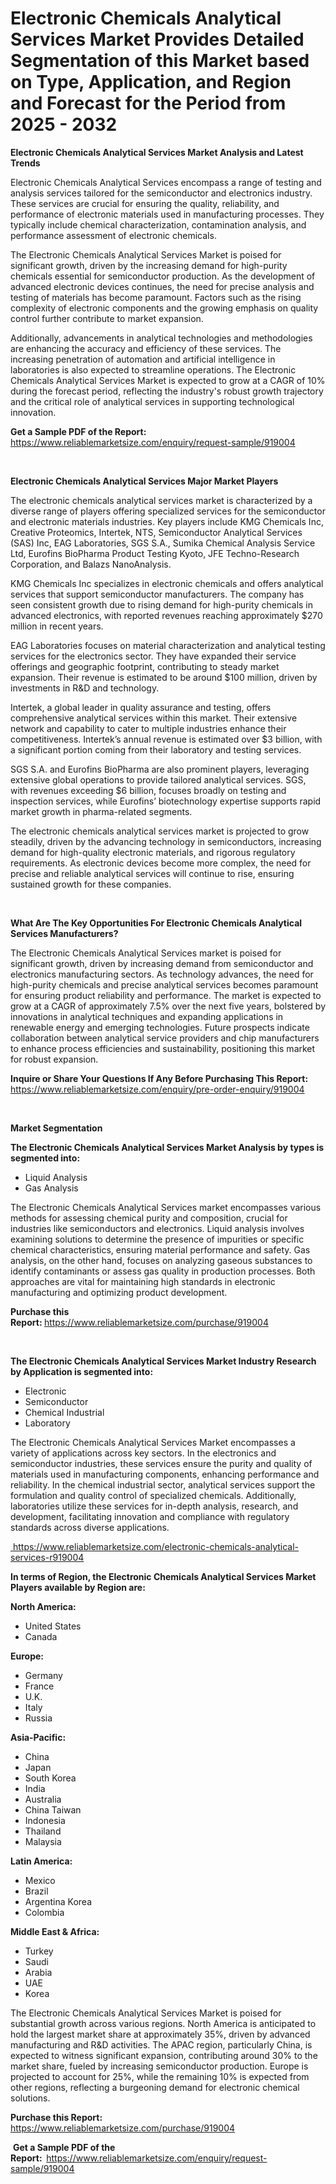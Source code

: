 <p><h1>Electronic Chemicals Analytical Services Market Provides Detailed Segmentation of this Market based on Type, Application, and Region and Forecast for the Period from 2025 - 2032</h1></p><p><strong>Electronic Chemicals Analytical Services Market Analysis and Latest Trends</strong></p>
<p><p>Electronic Chemicals Analytical Services encompass a range of testing and analysis services tailored for the semiconductor and electronics industry. These services are crucial for ensuring the quality, reliability, and performance of electronic materials used in manufacturing processes. They typically include chemical characterization, contamination analysis, and performance assessment of electronic chemicals.</p><p>The Electronic Chemicals Analytical Services Market is poised for significant growth, driven by the increasing demand for high-purity chemicals essential for semiconductor production. As the development of advanced electronic devices continues, the need for precise analysis and testing of materials has become paramount. Factors such as the rising complexity of electronic components and the growing emphasis on quality control further contribute to market expansion.</p><p>Additionally, advancements in analytical technologies and methodologies are enhancing the accuracy and efficiency of these services. The increasing penetration of automation and artificial intelligence in laboratories is also expected to streamline operations. The Electronic Chemicals Analytical Services Market is expected to grow at a CAGR of 10% during the forecast period, reflecting the industry's robust growth trajectory and the critical role of analytical services in supporting technological innovation.</p></p>
<p><strong>Get a Sample PDF of the Report:&nbsp;</strong> <a href="https://www.reliablemarketsize.com/enquiry/request-sample/919004?utm_campaign=3682&utm_medium=2&utm_source=Github&utm_content=ia&utm_term=18042025&utm_id=electronic-chemicals-analytical-services">https://www.reliablemarketsize.com/enquiry/request-sample/919004</a></p>
<p>&nbsp;</p>
<p><strong>Electronic Chemicals Analytical Services Major Market Players</strong></p>
<p><p>The electronic chemicals analytical services market is characterized by a diverse range of players offering specialized services for the semiconductor and electronic materials industries. Key players include KMG Chemicals Inc, Creative Proteomics, Intertek, NTS, Semiconductor Analytical Services (SAS) Inc, EAG Laboratories, SGS S.A., Sumika Chemical Analysis Service Ltd, Eurofins BioPharma Product Testing Kyoto, JFE Techno-Research Corporation, and Balazs NanoAnalysis.</p><p>KMG Chemicals Inc specializes in electronic chemicals and offers analytical services that support semiconductor manufacturers. The company has seen consistent growth due to rising demand for high-purity chemicals in advanced electronics, with reported revenues reaching approximately $270 million in recent years.</p><p>EAG Laboratories focuses on material characterization and analytical testing services for the electronics sector. They have expanded their service offerings and geographic footprint, contributing to steady market expansion. Their revenue is estimated to be around $100 million, driven by investments in R&D and technology.</p><p>Intertek, a global leader in quality assurance and testing, offers comprehensive analytical services within this market. Their extensive network and capability to cater to multiple industries enhance their competitiveness. Intertek’s annual revenue is estimated over $3 billion, with a significant portion coming from their laboratory and testing services.</p><p>SGS S.A. and Eurofins BioPharma are also prominent players, leveraging extensive global operations to provide tailored analytical services. SGS, with revenues exceeding $6 billion, focuses broadly on testing and inspection services, while Eurofins’ biotechnology expertise supports rapid market growth in pharma-related segments.</p><p>The electronic chemicals analytical services market is projected to grow steadily, driven by the advancing technology in semiconductors, increasing demand for high-quality electronic materials, and rigorous regulatory requirements. As electronic devices become more complex, the need for precise and reliable analytical services will continue to rise, ensuring sustained growth for these companies.</p></p>
<p>&nbsp;</p>
<p><strong>What Are The Key Opportunities For Electronic Chemicals Analytical Services Manufacturers?</strong></p>
<p><p>The Electronic Chemicals Analytical Services market is poised for significant growth, driven by increasing demand from semiconductor and electronics manufacturing sectors. As technology advances, the need for high-purity chemicals and precise analytical services becomes paramount for ensuring product reliability and performance. The market is expected to grow at a CAGR of approximately 7.5% over the next five years, bolstered by innovations in analytical techniques and expanding applications in renewable energy and emerging technologies. Future prospects indicate collaboration between analytical service providers and chip manufacturers to enhance process efficiencies and sustainability, positioning this market for robust expansion.</p></p>
<p><strong>Inquire or Share Your Questions If Any Before Purchasing This Report:</strong> <a href="https://www.reliablemarketsize.com/enquiry/pre-order-enquiry/919004?utm_campaign=3682&utm_medium=2&utm_source=Github&utm_content=ia&utm_term=18042025&utm_id=electronic-chemicals-analytical-services">https://www.reliablemarketsize.com/enquiry/pre-order-enquiry/919004</a></p>
<p>&nbsp;</p>
<p><strong>Market Segmentation</strong></p>
<p><strong>The Electronic Chemicals Analytical Services Market Analysis by types is segmented into:</strong></p>
<p><ul><li>Liquid Analysis</li><li>Gas Analysis</li></ul></p>
<p><p>The Electronic Chemicals Analytical Services market encompasses various methods for assessing chemical purity and composition, crucial for industries like semiconductors and electronics. Liquid analysis involves examining solutions to determine the presence of impurities or specific chemical characteristics, ensuring material performance and safety. Gas analysis, on the other hand, focuses on analyzing gaseous substances to identify contaminants or assess gas quality in production processes. Both approaches are vital for maintaining high standards in electronic manufacturing and optimizing product development.</p></p>
<p><strong>Purchase this Report:&nbsp;</strong><a href="https://www.reliablemarketsize.com/purchase/919004?utm_campaign=3682&utm_medium=2&utm_source=Github&utm_content=ia&utm_term=18042025&utm_id=electronic-chemicals-analytical-services">https://www.reliablemarketsize.com/purchase/919004</a></p>
<p>&nbsp;</p>
<p><strong>The Electronic Chemicals Analytical Services Market Industry Research by Application is segmented into:</strong></p>
<p><ul><li>Electronic</li><li>Semiconductor</li><li>Chemical Industrial</li><li>Laboratory</li></ul></p>
<p><p>The Electronic Chemicals Analytical Services Market encompasses a variety of applications across key sectors. In the electronics and semiconductor industries, these services ensure the purity and quality of materials used in manufacturing components, enhancing performance and reliability. In the chemical industrial sector, analytical services support the formulation and quality control of specialized chemicals. Additionally, laboratories utilize these services for in-depth analysis, research, and development, facilitating innovation and compliance with regulatory standards across diverse applications.</p></p>
<p><a href="https://www.reliablemarketsize.com/electronic-chemicals-analytical-services-r919004?utm_campaign=3682&utm_medium=2&utm_source=Github&utm_content=ia&utm_term=18042025&utm_id=electronic-chemicals-analytical-services">&nbsp;https://www.reliablemarketsize.com/electronic-chemicals-analytical-services-r919004</a></p>
<p><strong>In terms of Region, the Electronic Chemicals Analytical Services Market Players available by Region are:</strong></p>
<p>
    <p> <strong> North America: </strong>
        <ul>
            <li>United States</li>
            <li>Canada</li>
        </ul>
        </p> 
    <p> <strong> Europe: </strong>
        <ul>
            <li>Germany</li>
            <li>France</li>
            <li>U.K.</li>
            <li>Italy</li>
            <li>Russia</li>
        </ul>
        </p> 
    <p> <strong> Asia-Pacific: </strong>
        <ul>
            <li>China</li>
            <li>Japan</li>
            <li>South Korea</li>
            <li>India</li>
            <li>Australia</li>
            <li>China Taiwan</li>
            <li>Indonesia</li>
            <li>Thailand</li>
            <li>Malaysia</li>
        </ul>
        </p> 
    <p> <strong> Latin America: </strong>
        <ul>
            <li>Mexico</li>
            <li>Brazil</li>
            <li>Argentina Korea</li>
            <li>Colombia</li>
        </ul>
        </p> 
    <p> <strong> Middle East & Africa: </strong>
        <ul>
            <li>Turkey</li>
            <li>Saudi</li>
            <li>Arabia</li>
            <li>UAE</li>
            <li>Korea</li>
        </ul>
    </p>
    </p>
<p><p>The Electronic Chemicals Analytical Services Market is poised for substantial growth across various regions. North America is anticipated to hold the largest market share at approximately 35%, driven by advanced manufacturing and R&D activities. The APAC region, particularly China, is expected to witness significant expansion, contributing around 30% to the market share, fueled by increasing semiconductor production. Europe is projected to account for 25%, while the remaining 10% is expected from other regions, reflecting a burgeoning demand for electronic chemical solutions.</p></p>
<p><strong>Purchase this Report: </strong><a href="https://www.reliablemarketsize.com/purchase/919004?utm_campaign=3682&utm_medium=2&utm_source=Github&utm_content=ia&utm_term=18042025&utm_id=electronic-chemicals-analytical-services">https://www.reliablemarketsize.com/purchase/919004</a></p>
<p>&nbsp;<strong>Get a Sample PDF of the Report:&nbsp;&nbsp;</strong><a href="https://www.reliablemarketsize.com/enquiry/request-sample/919004?utm_campaign=3682&utm_medium=2&utm_source=Github&utm_content=ia&utm_term=18042025&utm_id=electronic-chemicals-analytical-services">https://www.reliablemarketsize.com/enquiry/request-sample/919004</a></p>
<p><strong></strong></p>
<p><p></p><p></p><p></p></p>
